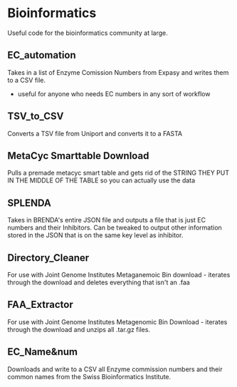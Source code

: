 # Bioinformatics 
Useful code for the bioinformatics community at large. 

## EC_automation 
Takes in a list of Enzyme Comission Numbers from Expasy and writes them to a CSV file. 
  - useful for anyone who needs EC numbers in any sort of workflow

## TSV_to_CSV 
Converts a TSV file from Uniport and converts it to a FASTA

## MetaCyc Smarttable Download 
Pulls a premade metacyc smart table and gets rid of the STRING THEY PUT IN THE MIDDLE OF THE TABLE so you can actually use the data

## SPLENDA
Takes in BRENDA's entire JSON file and outputs a file that is just EC numbers and their Inhibitors. Can be tweaked to output other information stored in the JSON that is on the same key level as inhibitor. 

## Directory_Cleaner
For use with Joint Genome Institutes Metaganemoic Bin download - iterates through the download and deletes everything that isn't an .faa

## FAA_Extractor
For use with Joint Genome Institutes Metagenomic Bin Download - iterates through the download and unzips all .tar.gz files. 

## EC_Name&num
Downloads and write to a CSV all Enzyme commission numbers and their common names from the Swiss Bioinformatics Institute. 
